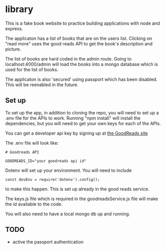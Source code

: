# library

This is a fake book website to practice building applications with node and express.

The applicaton has a list of books that are on the users list. Clicking on "read more" uses the good reads API to get the book's description and picture.

The list of books are hard coded in the admin route. Going to localhost:4000/admin will load the books into a mongo database which is used for the list of books.

The applicaton is also 'secured' using passport which has been disabled. This will be reenabled in the future.

## Set up

To set up the app, in addition to cloning the repo, you will need to set up a .env file for the APIs to work. Running "npm install" will install the dependencies, but you will need to get your own keys for each of the APIs.

You can get a developer api key by signing up at [the GoodReads site](https://goodreads.com)

The .env file will look like:

```
# Goodreads API

GOODREADS_ID="your goodreads api id"

```

Dotenv will set up your environment. You will need to include

```
const dovEnv = require('dotenv').config();
```

to make this happen. This is set up already in the good reads service.

The keys.js file which is required in the goodreadsService.js file will make the id available to the code.

You will also need to have a local mongo db up and running.

## TODO

- active the passport authentication
